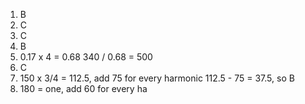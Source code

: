 1) B
2) C
3) C
4) B
5) 0.17 x 4 = 0.68 
	340 / 0.68 = 500
6) C
7) 150 x 3/4 = 112.5, add 75 for every harmonic
	112.5 - 75 = 37.5, so B
8) 180 = one, add 60 for every ha